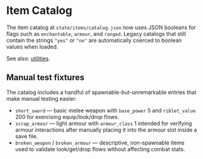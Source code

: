 # Item Catalog

The item catalog at `state/items/catalog.json` now uses JSON booleans for
flags such as `enchantable`, `armour`, and `ranged`.  Legacy catalogs that
still contain the strings `"yes"` or `"no"` are automatically coerced to
boolean values when loaded.

See also: [utilities](utilities.md).

## Manual test fixtures

The catalog includes a handful of spawnable-but-unremarkable entries that make
manual testing easier:

* `short_sword` — basic melee weapon with `base_power` 5 and `riblet_value`
  200 for exercising equip/look/drop flows.
* `scrap_armour` — light armour with `armour_class` 1 intended for verifying
  armour interactions after manually placing it into the armour slot inside a
  save file.
* `broken_weapon` / `broken_armour` — descriptive, non-spawnable items used to
  validate look/get/drop flows without affecting combat stats.
